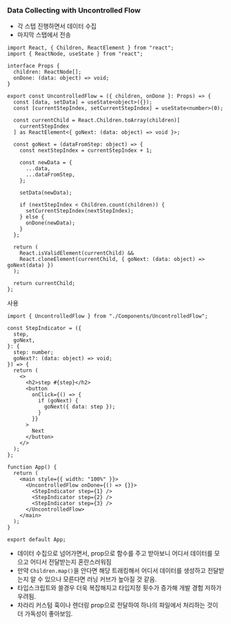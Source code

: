 ### Data Collecting with Uncontrolled Flow

- 각 스텝 진행하면서 데이터 수집
- 마지막 스탭에서 전송

```tsx
import React, { Children, ReactElement } from "react";
import { ReactNode, useState } from "react";

interface Props {
  children: ReactNode[];
  onDone: (data: object) => void;
}

export const UncontrolledFlow = ({ children, onDone }: Props) => {
  const [data, setData] = useState<object>({});
  const [currentStepIndex, setCurrentStepIndex] = useState<number>(0);

  const currentChild = React.Children.toArray(children)[
    currentStepIndex
  ] as ReactElement<{ goNext: (data: object) => void }>;

  const goNext = (dataFromStep: object) => {
    const nextStepIndex = currentStepIndex + 1;

    const newData = {
      ...data,
      ...dataFromStep,
    };

    setData(newData);

    if (nextStepIndex < Children.count(children)) {
      setCurrentStepIndex(nextStepIndex);
    } else {
      onDone(newData);
    }
  };

  return (
    React.isValidElement(currentChild) &&
    React.cloneElement(currentChild, { goNext: (data: object) => goNext(data) })
  );

  return currentChild;
};
```

사용

```tsx
import { UncontrolledFlow } from "./Components/UncontrolledFlow";

const StepIndicator = ({
  step,
  goNext,
}: {
  step: number;
  goNext?: (data: object) => void;
}) => {
  return (
    <>
      <h2>step #{step}</h2>
      <button
        onClick={() => {
          if (goNext) {
            goNext({ data: step });
          }
        }}
      >
        Next
      </button>
    </>
  );
};

function App() {
  return (
    <main style={{ width: "100%" }}>
      <UncontrolledFlow onDone={() => {}}>
        <StepIndicator step={1} />
        <StepIndicator step={2} />
        <StepIndicator step={3} />
      </UncontrolledFlow>
    </main>
  );
}

export default App;
```

- 데이터 수집으로 넘어가면서, prop으로 함수를 주고 받아보니 어디서 데이터를 모으고 어디서 전달받는지 혼란스러워짐
- 만약 `Children.map()`을 안다면 해당 트래킹해서 어디서 데이터를 생성하고 전달받는지 알 수 있으나 모른다면 러닝 커브가 높아질 것 같음.
- 타입스크립트와 쓸경우 더욱 복잡해지고 타입지정 횟수가 증가해 개발 경험 저하가 우려됨.
- 차라리 커스텀 훅이나 렌더링 prop으로 전달하여 하나의 파일에서 처리하는 것이 더 가독성이 좋아보임.
